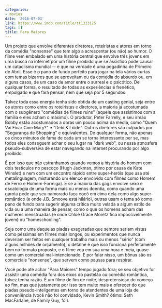 ```yaml
---
categories:
- movies
date: '2016-07-03'
link: https://www.imdb.com/title/tt1333125
tags: []
title: Para Maiores
---
```


Um projeto que envolve diferentes diretores, roteiristas e atores em torno da comédia "nonsense" que tem algo a acrescentar (ou não) ao humor. O filme vem embalado em uma história central que envolve três jovens em uma busca na internet por um filme proibido que se assistido pode causar um cataclisma mundial -- e que na verdade é uma pegadinha de Primeiro de Abril. Esse é o pano de fundo perfeito para jogar na tela vários curtas com temas bizarros que se aproveitam ou da comédia do absurdo ou, em alguns casos, de um caso de amor entre o surreal e o psicótico. De qualquer forma, o resultado de todas as experiências é frenético, empolgado e que fará pensar, nem que seja por 5 segundos.

Talvez toda essa energia tenha sido obtida de um casting genial, seja entre os atores como entre os roteiristas e diretores, a maioria já acostumada com o subgênero "comédias de filmes ruins" (aquele que assistimos com a família e eles acham o máximo). O produtor, Peter Farrelly, e seu irmão Bobby estão acostumados a obras um pouco acima da média, como "Quem Vai Ficar Com Mary?" e "Debi & Lóide". Outros diretores são culpados por "Segurança de Shopping" e equivalentes. De qualquer forma, não apenas os cinco minutos de fama de cada um se torna interessante per se, mas todos eles conseguem achar o seu lugar na "dark web", ou nessa atmosfera pseudo-subversiva de estar navegando na internet procurando por algo proibido.

É por isso que não estranhamos quando vemos a história do homem com dois testículos no pescoço (Hugh Jackman, ótimo por causa de Kate Winslet) e nem com um encontro rápido entre super-heróis (que usa até metalinguagem, misturando um elenco envolvido com filmes como Homem de Ferro e Homem-Formiga). E se a maioria das gags envolve sexo e escatologia de uma forma mais ou menos doentia, como quando uma garota pede que seu namorado faça cocô em cima dela como algo super-romântico (e onde J.B. Smoove está hilário), outras usam o tema só como pano de fundo para sugerir alguma crítica muito velada a algum estilo de vida ou a uma maneira de pensar, como o que os homens acham das mulheres menstruadas (e onde Chloë Grace Moretz fica impossivelmente jovem) ou "homeschooling".

Seja como uma daquelas piadas exageradas que sempre seriam vistas como péssimas em filmes mais longos, ou experimentos que nunca deveriam ser feitos em qualquer trabalho mais ou menos "sério" (com alguns milhões de orçamento), o detalhe é que isso funciona perfeitamente bem no formato proposto, e o filme voa em sua uma hora e meia, quase como um comercial mal-intencionado. E por falar nisso, um bônus são os comerciais "nonsense", que servem como pausas para respirar.

Você pode até achar "Para Maiores" tempo jogado fora; se seu objetivo for assistir uma comédia fora dos eixos do pastelão ou comédia romântica, talvez tenha razão. É um filme de fim de noite, despretensioso do começo ao fim, mas que justamente por isso tem muito mais a oferecer do que piadas pseudo-inteligentes em torno de atendentes de uma loja de conveniência (você não foi convidado, Kevin Smith? ótimo: Seth MacFarlane, de Family Guy, foi).